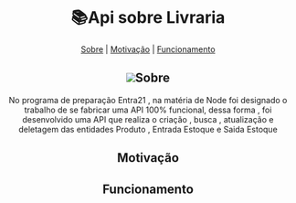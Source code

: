<h1 align="center">   📚Api sobre Livraria</h1>

<p align="center">
    <a href="#-Sobre">Sobre</a>  |  <a href="#-Motivação">Motivação</a>  |  <a href="#-Funcionamento">Funcionamento</a>
</p>
  
 


<h2 align="center"> <img src="https://cdn-icons-png.flaticon.com/512/3356/3356068.png">Sobre</h2>
<p align="center">No programa de preparação Entra21 , na matéria de Node foi designado o trabalho de se fabricar uma API 100% funcional, dessa forma , foi desenvolvido uma API que realiza o criação , busca , atualização e deletagem das entidades Produto , Entrada Estoque e Saida Estoque   </p>


<h2 align="center">Motivação</h2>


<h2 align="center">Funcionamento</h2>
